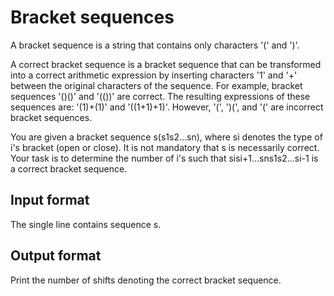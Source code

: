 # Bracket sequences

A bracket sequence is a string that contains only characters '(' and ')'.

A correct bracket sequence is a bracket sequence that can be transformed into a correct arithmetic expression by inserting characters '1' and '+' between the original characters of the sequence. For example, bracket sequences '()()' and '(())' are correct. The resulting expressions of these sequences are: '(1)+(1)' and '((1+1)+1)'. However, '(', ')(', and '(' are incorrect bracket sequences.

You are given a bracket sequence s(s1s2...sn), where si denotes the type of i's bracket (open or close). It is not mandatory that s is necessarily correct. Your task is to determine the number of i's such that sisi+1...sns1s2...si-1 is a correct bracket sequence.

## Input format

The single line contains sequence s.

## Output format

Print the number of shifts denoting the correct bracket sequence.
